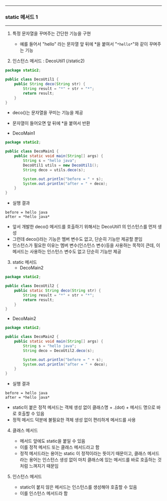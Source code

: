 -----
### static 메서드 1
-----
1. 특정 문자열을 꾸며주는 간단한 기능을 구현
   - 예를 들어서 "hello" 라는 문자열 앞 뒤에 *을 붙여서 "```*hello*```"와 같이 꾸며주는 기능

2. 인스턴스 메서드 : DecoUtil1 (/static2)
```java
package static2;

public class DecoUtil1 {
    public String deco(String str) {
        String result = "*" + str + "*";
        return result;
    }
}
```
  - deco()는 문자열을 꾸미는 기능을 제공
  - 문자열이 들어오면 앞 뒤에 *을 붙여서 반환

  - DecoMain1
```java
package static2;

public class DecoMain1 {
    public static void main(String[] args) {
        String s = "hello java";
        DecoUtil1 utils = new DecoUtil1();
        String deco = utils.deco(s);

        System.out.println("before = " + s);
        System.out.println("after = " + deco);
    }
}
```
  - 실행 결과
```
before = hello java
after = *hello java*
```
  - 앞서 개발한 deco() 메서드를 호출하기 위해서는 DecoUtil1 의 인스턴스를 먼저 생성
  - 그런데 deco()라는 기능은 멤버 변수도 없고, 단순히 기능만 제공할 뿐임
  - 인스턴스가 필요한 이유는 멤버 변수(인스턴스 변수)등을 사용하는 목적이 큰데, 이 메서드는 사용하는 인스턴스 변수도 없고 단순히 기능만 제공

3. static 메서드
   - DecoMain2
```java
package static2;

public class DecoUtil2 {
    public static String deco(String str) {
        String result = "*" + str + "*";
        return result;
    }
}
```
  - DecoMain2
```java
package static2;

public class DecoMain2 {
    public static void main(String[] args) {
        String s = "hello java";
        String deco = DecoUtil2.deco(s);

        System.out.println("before = " + s);
        System.out.println("after = " + deco);
    }
}
```
  - 실행 결과
```
before = hello java
after = *hello java*
```
  - static이 붙은 정적 메서드는 객체 생성 없이 클래스명 + .(dot) + 메서드 명으로 바로 호출할 수 있음
  - 정적 메서드 덕분에 불필요한 객체 생성 없이 편리하게 메서드를 사용
  
4. 클래스 메서드
   - 메서드 앞에도 static을 붙일 수 있음
   - 이를 정적 메서드 또는 클래스 메서드라고 함
   - 정적 메서드라는 용어는 static 이 정적이라는 뜻이기 때문이고, 클래스 메서드라는 용어는 인스턴스 생성 없이 마치 클래스에 있는 메서드를 바로 호출하는 것 처럼 느껴지기 때문임

5. 인스턴스 메서드
   - static이 붙지 않은 메서드는 인스턴스를 생성해야 호출할 수 있음
   - 이를 인스턴스 메서드라 함
